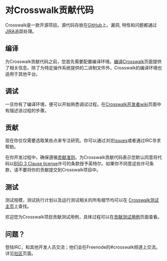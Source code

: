 # 对Crosswalk贡献代码

Crosswalk是一款开源项目。源代码存放在[GitHub](http://github.com/crosswalk-project)上。漏洞, 特性和问题都通过[JIRA](https://crosswalk-project.org/jira)追踪处理。

## 编译
为Crosswalk贡献代码之前，您首先需要配置编译环境。[编译Crosswalk](/contribute/building_crosswalk_zh.html)页面提供了相关信息。除了为特定操作系统提供的二进制文件外，Crosswalk的编译环境也适用于其他平台。

## 调试
一旦你有了编译环境，便可以开始熟悉调试过程。在[Crosswalk开发者wiki](https://github.com/crosswalk-project/crosswalk-website/wiki/home/for-developers)页面中有描述该过程的步骤。

## 贡献
现在你仅仅需要选取某些点来专注研究。你可以通过浏览[Issues](https://crosswalk-project.org/jira)或者通过IRC寻求帮助。

在你开发过程中，确保遵循[贡献准则](/contribute/contributing-code_zh.html)。为Crosswalk贡献代码表示您默认同意将代码以[BSD 3 Clause license](http://opensource.org/licenses/BSD-3-Clause)许可的条款授予英特尔。如果你不同意这些许可条款，请不要将你的贡献提交到Crosswalk项目中。

## 测试

测试规模，测试执行计划以及运行测试相关的所有细节均可以在 [Crosswalk测试主页](https://github.com/crosswalk-project/crosswalk-website/wiki/crosswalk-testing-home)上查找。

欢迎您为Crosswalk项目贡献测试用例，具体过程可以在[贡献测试用例](/contribute/contributing_tests_zh.html)页面查看。

## 问题？
登陆IRC，和其他开发人员交流；他们会在Freenode的#crosswalk频道上交流。详见[社区](/documentation/community_zh.html)页面。
